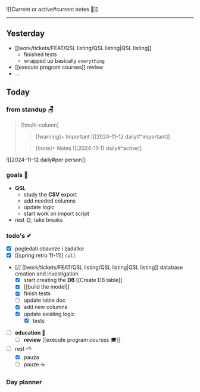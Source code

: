 
![[Current or active#current notes 📓]]

---
## Yesterday
- [[work/tickets/FEAT/QSL listing/QSL listing|QSL listing]] 
	- finished tests
	- wrapped up basically `everything`
- [[execute program courses]] review
- ...

## Today

### from standup 🪑

> [!multi-column]
>> [!warning]+ Important
>> ![[2024-11-12 daily#^important]]
>
>> [!note]+ Notes
>> ![[2024-11-11 daily#^active]]

![[2024-11-12 daily#per person]]

### goals 🏴
- **QSL**
	- study the **CSV** export
	- add needed columns
	- update logic
	- start work on import script
- rest 🌞, take breaks

### todo's ✔
- [x] pogledati  obaveze i zadatke
- [x] [[spring retro 11-11]] `call`
- [/] [[work/tickets/FEAT/QSL listing/QSL listing|QSL listing]] database creation and investigation
	- [x] start creating the **DB** [[Create DB table]] 
	- [x] [[build the model]] 
	- [x] finish tests
	- [ ] update table doc
	- [x] add new columns
	- [x] update existing logic
		- [x] tests
- [ ] **education 🎒**
	- [ ] **review** [[execute program courses 🎓]]
- [ ] rest ⛅ 
	- [x] pauza 
	- [ ] pauze ☕ 

### Day planner
